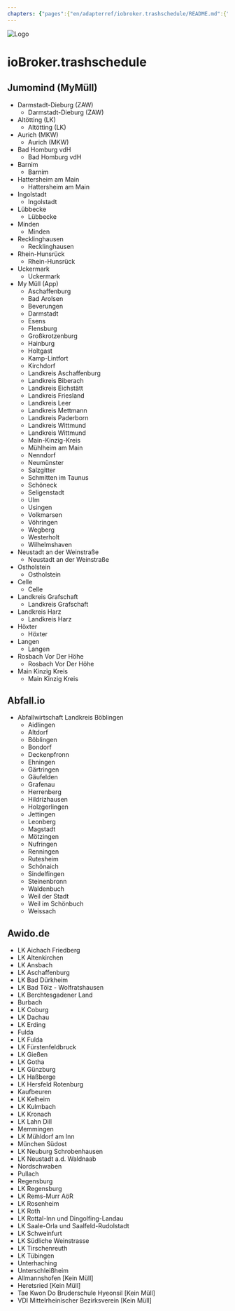 ```yaml
---
chapters: {"pages":{"en/adapterref/iobroker.trashschedule/README.md":{"title":{"en":"ioBroker.trashschedule"},"content":"en/adapterref/iobroker.trashschedule/README.md"},"en/adapterref/iobroker.trashschedule/providers.md":{"title":{"en":"ioBroker.trashschedule"},"content":"en/adapterref/iobroker.trashschedule/providers.md"},"en/adapterref/iobroker.trashschedule/blockly.md":{"title":{"en":"ioBroker.trashschedule"},"content":"en/adapterref/iobroker.trashschedule/blockly.md"},"en/adapterref/iobroker.trashschedule/faq.md":{"title":{"en":"ioBroker.trashschedule"},"content":"en/adapterref/iobroker.trashschedule/faq.md"},"en/adapterref/iobroker.trashschedule/javascript.md":{"title":{"en":"ioBroker.trashschedule"},"content":"en/adapterref/iobroker.trashschedule/javascript.md"}}}
---
```

![Logo](../../admin/trashschedule.png)

# ioBroker.trashschedule

## Jumomind (MyMüll)

- Darmstadt-Dieburg (ZAW)
	- Darmstadt-Dieburg (ZAW)
- Altötting (LK)
	- Altötting (LK)
- Aurich (MKW)
	- Aurich (MKW)
- Bad Homburg vdH
	- Bad Homburg vdH
- Barnim
	- Barnim
- Hattersheim am Main
	- Hattersheim am Main
- Ingolstadt
	- Ingolstadt
- Lübbecke
	- Lübbecke
- Minden
	- Minden
- Recklinghausen
	- Recklinghausen
- Rhein-Hunsrück
	- Rhein-Hunsrück
- Uckermark
	- Uckermark
- My Müll (App)
	- Aschaffenburg
	- Bad Arolsen
	- Beverungen
	- Darmstadt
	- Esens
	- Flensburg
	- Großkrotzenburg
	- Hainburg
	- Holtgast
	- Kamp-Lintfort
	- Kirchdorf
	- Landkreis Aschaffenburg
	- Landkreis Biberach
	- Landkreis Eichstätt
	- Landkreis Friesland
	- Landkreis Leer
	- Landkreis Mettmann
	- Landkreis Paderborn
	- Landkreis Wittmund
	- Landkreis Wittmund
	- Main-Kinzig-Kreis
	- Mühlheim am Main
	- Nenndorf
	- Neumünster
	- Salzgitter
	- Schmitten im Taunus
	- Schöneck
	- Seligenstadt
	- Ulm
	- Usingen
	- Volkmarsen
	- Vöhringen
	- Wegberg
	- Westerholt
	- Wilhelmshaven
- Neustadt an der Weinstraße
	- Neustadt an der Weinstraße
- Ostholstein
	- Ostholstein
- Celle
	- Celle
- Landkreis Grafschaft
	- Landkreis Grafschaft
- Landkreis Harz
	- Landkreis Harz
- Höxter
	- Höxter
- Langen
	- Langen
- Rosbach Vor Der Höhe
	- Rosbach Vor Der Höhe
- Main Kinzig Kreis
	- Main Kinzig Kreis

## Abfall.io

- Abfallwirtschaft Landkreis Böblingen
	- Aidlingen
	- Altdorf
	- Böblingen
	- Bondorf
	- Deckenpfronn
	- Ehningen
	- Gärtringen
	- Gäufelden
	- Grafenau
	- Herrenberg
	- Hildrizhausen
	- Holzgerlingen
	- Jettingen
	- Leonberg
	- Magstadt
	- Mötzingen
	- Nufringen
	- Renningen
	- Rutesheim
	- Schönaich
	- Sindelfingen
	- Steinenbronn
	- Waldenbuch
	- Weil der Stadt
	- Weil im Schönbuch
	- Weissach

## Awido.de

- LK Aichach Friedberg
- LK Altenkirchen
- LK Ansbach
- LK Aschaffenburg
- LK Bad Dürkheim
- LK Bad Tölz - Wolfratshausen
- LK Berchtesgadener Land
- Burbach
- LK Coburg
- LK Dachau
- LK Erding
- Fulda
- LK Fulda
- LK Fürstenfeldbruck
- LK Gießen
- LK Gotha
- LK Günzburg
- LK Haßberge
- LK Hersfeld Rotenburg
- Kaufbeuren
- LK Kelheim
- LK Kulmbach
- LK Kronach
- LK Lahn Dill
- Memmingen
- LK Mühldorf am Inn
- München Südost
- LK Neuburg Schrobenhausen
- LK Neustadt a.d. Waldnaab
- Nordschwaben
- Pullach
- Regensburg
- LK Regensburg
- LK Rems-Murr AöR
- LK Rosenheim
- LK Roth
- LK Rottal-Inn und Dingolfing-Landau
- LK Saale-Orla und Saalfeld-Rudolstadt
- LK Schweinfurt
- LK Südliche Weinstrasse
- LK Tirschenreuth
- LK Tübingen
- Unterhaching
- Unterschleißheim
- Allmannshofen [Kein Müll]
- Heretsried [Kein Müll]
- Tae Kwon Do Bruderschule Hyeonsil [Kein Müll]
- VDI Mittelrheinischer Bezirksverein [Kein Müll]